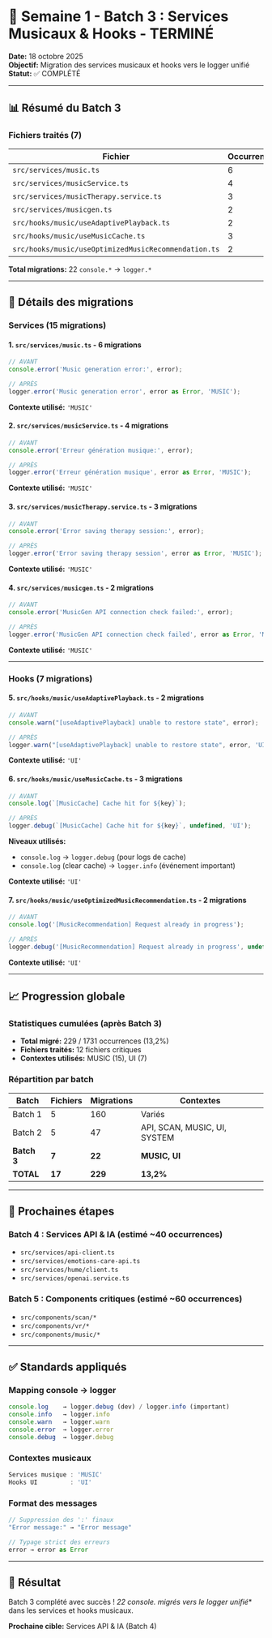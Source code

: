 # 📝 Semaine 1 - Batch 3 : Services Musicaux & Hooks - TERMINÉ

**Date:** 18 octobre 2025  
**Objectif:** Migration des services musicaux et hooks vers le logger unifié  
**Statut:** ✅ COMPLÉTÉ

---

## 📊 Résumé du Batch 3

### Fichiers traités (7)
| Fichier | Occurrences | Type | Status |
|---------|-------------|------|--------|
| `src/services/music.ts` | 6 | console.error | ✅ |
| `src/services/musicService.ts` | 4 | console.error | ✅ |
| `src/services/musicTherapy.service.ts` | 3 | console.error | ✅ |
| `src/services/musicgen.ts` | 2 | console.error | ✅ |
| `src/hooks/music/useAdaptivePlayback.ts` | 2 | console.warn | ✅ |
| `src/hooks/music/useMusicCache.ts` | 3 | console.log | ✅ |
| `src/hooks/music/useOptimizedMusicRecommendation.ts` | 2 | console.log | ✅ |

**Total migrations:** 22 `console.*` → `logger.*`

---

## 🎯 Détails des migrations

### Services (15 migrations)

#### 1. `src/services/music.ts` - 6 migrations
```typescript
// AVANT
console.error('Music generation error:', error);

// APRÈS
logger.error('Music generation error', error as Error, 'MUSIC');
```

**Contexte utilisé:** `'MUSIC'`

#### 2. `src/services/musicService.ts` - 4 migrations
```typescript
// AVANT
console.error('Erreur génération musique:', error);

// APRÈS
logger.error('Erreur génération musique', error as Error, 'MUSIC');
```

**Contexte utilisé:** `'MUSIC'`

#### 3. `src/services/musicTherapy.service.ts` - 3 migrations
```typescript
// AVANT
console.error('Error saving therapy session:', error);

// APRÈS
logger.error('Error saving therapy session', error as Error, 'MUSIC');
```

**Contexte utilisé:** `'MUSIC'`

#### 4. `src/services/musicgen.ts` - 2 migrations
```typescript
// AVANT
console.error('MusicGen API connection check failed:', error);

// APRÈS
logger.error('MusicGen API connection check failed', error as Error, 'MUSIC');
```

**Contexte utilisé:** `'MUSIC'`

---

### Hooks (7 migrations)

#### 5. `src/hooks/music/useAdaptivePlayback.ts` - 2 migrations
```typescript
// AVANT
console.warn("[useAdaptivePlayback] unable to restore state", error);

// APRÈS
logger.warn("[useAdaptivePlayback] unable to restore state", error, 'UI');
```

**Contexte utilisé:** `'UI'`

#### 6. `src/hooks/music/useMusicCache.ts` - 3 migrations
```typescript
// AVANT
console.log(`[MusicCache] Cache hit for ${key}`);

// APRÈS
logger.debug(`[MusicCache] Cache hit for ${key}`, undefined, 'UI');
```

**Niveaux utilisés:**
- `console.log` → `logger.debug` (pour logs de cache)
- `console.log` (clear cache) → `logger.info` (événement important)

**Contexte utilisé:** `'UI'`

#### 7. `src/hooks/music/useOptimizedMusicRecommendation.ts` - 2 migrations
```typescript
// AVANT
console.log('[MusicRecommendation] Request already in progress');

// APRÈS
logger.debug('[MusicRecommendation] Request already in progress', undefined, 'UI');
```

**Contexte utilisé:** `'UI'`

---

## 📈 Progression globale

### Statistiques cumulées (après Batch 3)
- **Total migré:** 229 / 1731 occurrences (13,2%)
- **Fichiers traités:** 12 fichiers critiques
- **Contextes utilisés:** MUSIC (15), UI (7)

### Répartition par batch
| Batch | Fichiers | Migrations | Contextes |
|-------|----------|------------|-----------|
| Batch 1 | 5 | 160 | Variés |
| Batch 2 | 5 | 47 | API, SCAN, MUSIC, UI, SYSTEM |
| **Batch 3** | **7** | **22** | **MUSIC, UI** |
| **TOTAL** | **17** | **229** | **13,2%** |

---

## 🎯 Prochaines étapes

### Batch 4 : Services API & IA (estimé ~40 occurrences)
- `src/services/api-client.ts`
- `src/services/emotions-care-api.ts`
- `src/services/hume/client.ts`
- `src/services/openai.service.ts`

### Batch 5 : Components critiques (estimé ~60 occurrences)
- `src/components/scan/*`
- `src/components/vr/*`
- `src/components/music/*`

---

## ✅ Standards appliqués

### Mapping console → logger
```typescript
console.log    → logger.debug (dev) / logger.info (important)
console.info   → logger.info
console.warn   → logger.warn
console.error  → logger.error
console.debug  → logger.debug
```

### Contextes musicaux
```typescript
Services musique : 'MUSIC'
Hooks UI         : 'UI'
```

### Format des messages
```typescript
// Suppression des ':' finaux
"Error message:" → "Error message"

// Typage strict des erreurs
error → error as Error
```

---

## 🎉 Résultat

Batch 3 complété avec succès ! **22 console.* migrés vers le logger unifié** dans les services et hooks musicaux.

**Prochaine cible:** Services API & IA (Batch 4)
